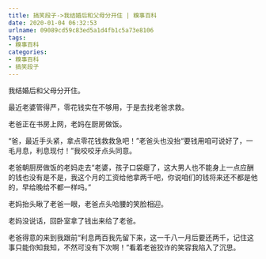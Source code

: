 ```yaml
---
title: 搞笑段子->我结婚后和父母分开住 | 糗事百科
date: 2020-01-04 06:32:53
urlname: 09089cd59c83ed5a1d4fb1c5a73e8106
tags: 
- 糗事百科
categories:
- 糗事百科
- 搞笑段子
---
```

我结婚后和父母分开住。

最近老婆管得严，零花钱实在不够用，于是去找老爸求救。

老爸正在书房上网，老妈在厨房做饭。

“爸，最近手头紧，拿点零花钱救救急吧！”老爸头也没抬“要钱用咱可说好了，一毛月息，利息现付！”我咬咬牙点头同意。

老爸朝厨房做饭的老妈走去“老婆，孩子口袋瘪了，这大男人也不能身上一点应酬的钱也没有是不是，我这个月的工资给他拿两千吧，你说咱们的钱将来还不都是他的，早给晚给不都一样吗。”

老妈抬头瞅了老爸一眼，老爸点头哈腰的笑脸相迎。

老妈没说话，回卧室拿了钱出来给了老爸。

老爸得意的来到我跟前“利息两百我先留下来，这一千八一月后要还两千，记住这事只能你知我知，不然可没有下次啊！”看着老爸狡诈的笑容我陷入了沉思。


